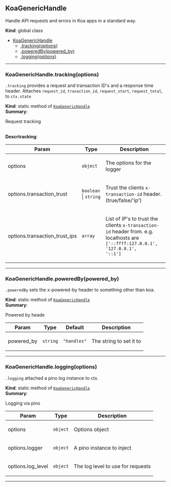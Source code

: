 <a name="KoaGenericHandle"></a>

## KoaGenericHandle
<p>Handle API requests and errors in Koa apps in a standard way.</p>

**Kind**: global class  

* [KoaGenericHandle](#KoaGenericHandle)
    * [.tracking(options)](#KoaGenericHandle.tracking)
    * [.poweredBy(powered_by)](#KoaGenericHandle.poweredBy)
    * [.logging(options)](#KoaGenericHandle.logging)


* * *

<a name="KoaGenericHandle.tracking"></a>

### KoaGenericHandle.tracking(options)
<p><code>.tracking</code> provides a request and transaction ID's and a response time header.
Attaches <code>request_id</code>, <code>trasaction_id</code>, <code>request_start</code>, <code>request_total</code>, to <code>ctx.state</code></p>

**Kind**: static method of [<code>KoaGenericHandle</code>](#KoaGenericHandle)  
**Summary**: <p>Request tracking</p>  
**Descrtracking**:   

| Param | Type | Description |
| --- | --- | --- |
| options | <code>object</code> | <p>The options for the logger</p> |
| options.transaction_trust | <code>boolean</code> \| <code>string</code> | <p>Trust the clients <code>x-transaction-id</code> header. (true/false/'ip')</p> |
| options.transaction_trust_ips | <code>array</code> | <p>List of IP's to trust the clients <code>x-transaction-id</code> header from. e.g. localhosts are <code>['::ffff:127.0.0.1', '127.0.0.1', '::1']</code></p> |


* * *

<a name="KoaGenericHandle.poweredBy"></a>

### KoaGenericHandle.poweredBy(powered_by)
<p><code>.poweredBy</code> sets the x-powered-by header to something other than koa.</p>

**Kind**: static method of [<code>KoaGenericHandle</code>](#KoaGenericHandle)  
**Summary**: <p>Powered by heade</p>  

| Param | Type | Default | Description |
| --- | --- | --- | --- |
| powered_by | <code>string</code> | <code>&quot;handles&quot;</code> | <p>The string to set it to</p> |


* * *

<a name="KoaGenericHandle.logging"></a>

### KoaGenericHandle.logging(options)
<p><code>.logging</code> attached a pino log instance to ctx.</p>

**Kind**: static method of [<code>KoaGenericHandle</code>](#KoaGenericHandle)  
**Summary**: <p>Logging via pino</p>  

| Param | Type | Description |
| --- | --- | --- |
| options | <code>object</code> | <p>Options object</p> |
| options.logger | <code>object</code> | <p>A pino instance to inject</p> |
| options.log_level | <code>object</code> | <p>The log level to use for requests</p> |


* * *


